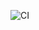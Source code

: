 <!-- CI Badge: replace placeholders -->
![CI](https://img.shields.io/github/actions/workflow/status/<YOUR_USERNAME>/<REPO>/ci.yml?label=CI)
